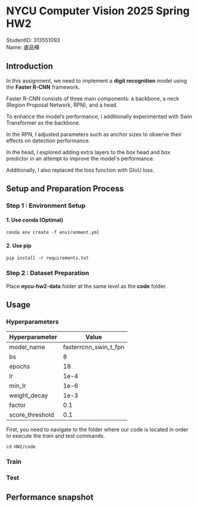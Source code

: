 # NYCU Computer Vision 2025 Spring HW2
StudentID: 313551093\
Name: 盧品樺

## Introduction

In this assignment, we need to implement a **digit recognition** model using the **Faster R-CNN** framework.

Faster R-CNN consists of three main components: a backbone, a neck (Region Proposal Network, RPN), and a head.

To enhance the model’s performance, I additionally experimented with Swin Transformer as the backbone.

In the RPN, I adjusted parameters such as anchor sizes to observe their effects on detection performance.

In the head, I explored adding extra layers to the box head and box predictor in an attempt to improve the model's performance.

Additionally, I also replaced the loss function with GIoU loss.

## Setup and Preparation Process
### Step 1 : Environment Setup

#### 1. Use conda (Optimal)
```
conda env create -f environment.yml 
```

#### 2. Use pip
```
pip install -r requirements.txt
```

### Step 2 : Dataset Preparation
Place **nycu-hw2-data** folder at the same level as the **code** folder.

## Usage
### Hyperparameters
|Hyperparameter    | Value               |
|------------------|---------------------|
|model_name        |fasterrcnn_swin_t_fpn|
| bs               | 8                   |
| epochs           | 18                  |
| lr               | 1e-4                |
| min_lr           | 1e-6                |
| weight_decay     | 1e-3                |
| factor           | 0.1                 |
|score_threshold   | 0.1                 |


First, you need to navigate to the folder where our code is located in order to execute the train and test commands.

```
cd HW2/code                      
```

### Train


### Test


## Performance snapshot
